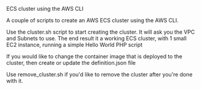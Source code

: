 ECS cluster using the AWS CLI

A couple of scripts to create an AWS ECS cluster using the AWS CLI.

Use the cluster.sh script to start creating the cluster. It will ask you the VPC and Subnets to use. The end result it a working ECS cluster, with 1 small EC2 instance, running a simple Hello World PHP script

If you would like to change the container image that is deployed to the cluster, then create or update the definition.json file

Use remove_cluster.sh if you'd like to remove the cluster after you're done with it.
